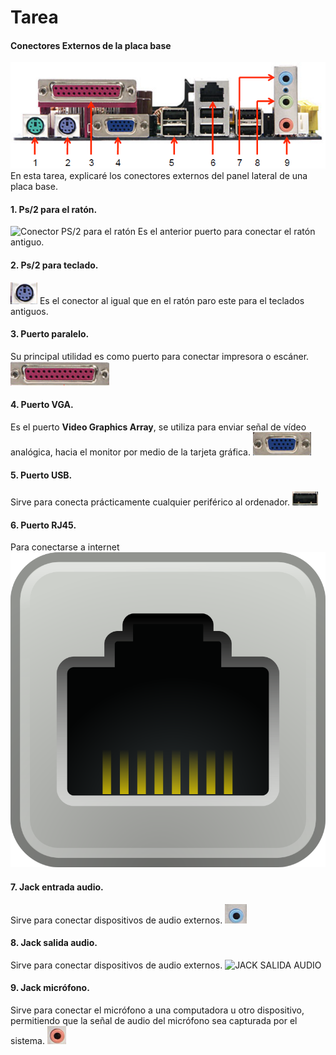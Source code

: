 # Tarea
#### Conectores Externos de la placa base

![Conectores Externos placa base](/img/panel-lateral.png)
En esta tarea, explicaré los conectores externos del panel lateral de una placa base.

#### 1. Ps/2 para el ratón.

![Conector PS/2 para el ratón](/img/ratón.png)
Es el anterior puerto para conectar el ratón antiguo.

#### 2. Ps/2 para teclado.

![Conector PS/2 para el teclado](/img/teclado.png)
Es el conector al igual que en el ratón paro este para el teclados antiguos.

#### 3. Puerto paralelo.

Su principal utilidad es como puerto para conectar impresora o escáner.
![PARALELO](/img/paralelo.png)

#### 4. Puerto VGA.

Es el puerto **Video Graphics Array**, se utiliza para enviar señal de vídeo analógica, hacia el monitor por medio de la tarjeta gráfica.
![PUERTO VíDEO](img/VGA.png)

#### 5. Puerto USB.

Sirve para conecta prácticamente cualquier periférico al ordenador.
![PUERTO USB](/img/usb.png)

#### 6. Puerto RJ45.

Para conectarse a internet
![Ethernet](/img/puerto_RJ45.png)

#### 7. Jack entrada audio.

Sirve para conectar dispositivos de audio externos.
![JACK ENTRADA AUDIO](/img/audio.png)

#### 8. Jack salida audio.

Sirve para conectar dispositivos de audio externos.
![JACK SALIDA AUDIO](/img/salida_audio)

#### 9. Jack micrófono.

Sirve para conectar el micrófono a una computadora u otro dispositivo, permitiendo que la señal de audio del micrófono sea capturada por el sistema.
![MICRO](/img/micro.png)  

